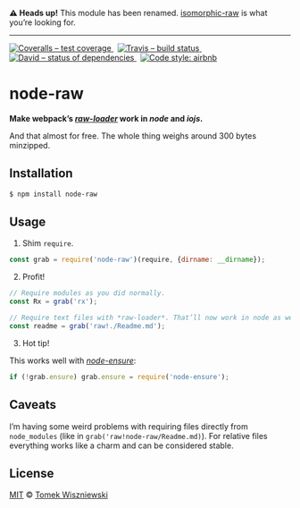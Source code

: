
**⚠ Heads up!** This module has been renamed. [isomorphic-raw](../isomorphic-raw) is what you’re looking for.

***




[![Coveralls – test coverage
](https://img.shields.io/coveralls/tomekwi/node-raw.svg?style=flat-square)
](https://coveralls.io/r/tomekwi/node-raw)
 [![Travis – build status
](https://img.shields.io/travis/tomekwi/node-raw/master.svg?style=flat-square)
](https://travis-ci.org/tomekwi/node-raw)
 [![David – status of dependencies
](https://img.shields.io/david/tomekwi/node-raw.svg?style=flat-square)
](https://david-dm.org/tomekwi/node-raw)
 [![Code style: airbnb
](https://img.shields.io/badge/code%20style-airbnb-blue.svg?style=flat-square)
](https://github.com/airbnb/javascript)




node-raw
========

**Make webpack’s *[raw-loader][]* work in *node* and *iojs*.**

And that almost for free. The whole thing weighs around 300 bytes minzipped.

[raw-loader]:  https://github.com/webpack/raw-loader  "webpack/raw-loader"




Installation
------------

```sh
$ npm install node-raw
```




Usage
-----


1) Shim `require`.

```js
const grab = require('node-raw')(require, {dirname: __dirname});
```


2) Profit!

```js
// Require modules as you did normally.
const Rx = grab('rx');

// Require text files with *raw-loader*. That’ll now work in node as well!
const readme = grab('raw!./Readme.md');
```


3) Hot tip!

This works well with *[node-ensure][]*:

```js
if (!grab.ensure) grab.ensure = require('node-ensure');
```

[node-ensure]:  https://github.com/bauerca/node-ensure  "bauerca/node-ensure"



Caveats
-------

I’m having some weird problems with requiring files directly from `node_modules` (like in `grab('raw!node-raw/Readme.md)`). For relative files everything works like a charm and can be considered stable.




License
-------

[MIT][] © [Tomek Wiszniewski][]

[MIT]: ./License.md
[Tomek Wiszniewski]: https://github.com/tomekwi
